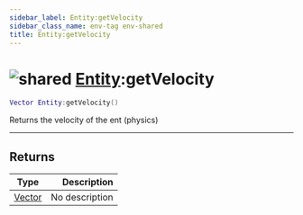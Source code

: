 ```yaml
---
sidebar_label: Entity:getVelocity
sidebar_class_name: env-tag env-shared
title: Entity:getVelocity
---
```


# <img src='/img/wiki/shared.png' alt='shared' classname='env-tag' /> [Entity](../entity/README.md):getVelocity

```lua
Vector Entity:getVelocity()
```

Returns the velocity of the ent (physics)<br/>

-----------------
## Returns

| Type   | Description |
| ------ | ----------: |
| [Vector](../vector/README.md) | No description |
